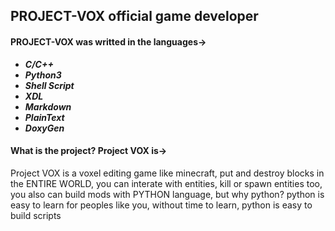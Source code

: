 ## PROJECT-VOX official game developer

#### PROJECT-VOX was writted in the languages->
  * _**C/C++**_           
  * _**Python3**_         
  * _**Shell Script**_    
  * _**XDL**_           
  * _**Markdown**_      
  * _**PlainText**_    
  * _**DoxyGen**_      

#### What is the project? Project VOX is->
Project VOX is a voxel editing game like minecraft, put and destroy blocks in the ENTIRE WORLD, you can interate with entities, kill or spawn entities too, you also can build mods with PYTHON language, but why python? python is easy to learn for peoples like you, without time to learn, python is easy to build scripts
